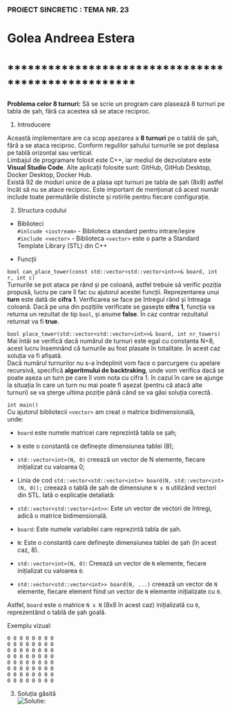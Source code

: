 ### PROIECT SINCRETIC : TEMA NR. 23    
# Golea Andreea Estera   
# ***************************************************   
 **Problema celor 8 turnuri:** Să se scrie un program care plasează 8 turnuri pe tabla de șah, fără ca acestea să se atace reciproc.   

 1. Introducere

 Această implementare are ca scop așezarea a __8 turnuri__ pe o tablă de șah, fără a se ataca reciproc. Conform regulilor șahului turnurile se pot deplasa pe tablă orizontal sau vertical.    
 Limbajul de programare folosit este C++, iar mediul de dezvolatare este __Visual Studio Code__. Alte aplicații folosite sunt: GitHub, GitHub Desktop, Docker Desktop, Docker Hub.    
 Există 92 de moduri unice de a plasa opt turnuri pe tabla de șah (8x8) astfel încât să nu se atace reciproc. Este important de menționat că acest număr include toate permutările distincte și rotirile pentru fiecare configurație.  

 2. Structura codului

 - Biblioteci   
 `#inlcude <iostream>` - Biblioteca standard pentru intrare/ieșire   
 `#include <vector>` - Biblioteca `<vector>` este o parte a Standard Template Library (STL) din C++  
 
 - Funcții

 `bool can_place_tower(const std::vector<std::vector<int>>& board, int r, int c)`  
 Turnurile se pot ataca pe rând și pe coloană, astfel trebuie să verific poziția propusă, lucru pe care îl fac cu ajutorul acestei funcții. Reprezentarea unui **turn** este dată de __cifra 1__. Verificarea se face pe întregul rând și întreaga coloană. Dacă pe una din pozițiile verificate se gasește __cifra 1__, funcția va returna un rezultat de tip `bool`, și anume __false__. În caz contrar rezultatul returnat va fi __true__.

 `bool place_tower(std::vector<std::vector<int>>& board, int nr_towers)`   
Mai întâi se verifică dacă numărul de turnuri este egal cu constanta N=8, acest lucru însemnând că turnurile au fost plasate în totalitate. În acest caz soluția va fi afișată.    
Dacă numărul turnurilor nu s-a îndeplinit vom face o parcurgere cu apelare recursivă, specifică __algoritmului de backtraking__, unde vom verifica dacă se poate așeza un turn pe care îl vom nota cu cifra 1. în cazul în care se ajunge la situația în care un turn nu mai poate fi așezat (pentru că atacă alte turnuri) se va șterge ultima poziție până când se va găsi soluția corectă.  

`int main()`   
Cu ajutorul bibliotecii `<vector>` am creat o matrice bidimensională,   
unde:  
- `board` este numele matricei care reprezintă tabla se șah;   
- `N` este o constantă ce definește dimensiunea tablei (8);
- `std::vector<int>(N, 0)` creează un vector de N elemente, fiecare inițializat cu valoarea 0;
- Linia de cod `std::vector<std::vector<int>> board(N, std::vector<int>(N, 0));` creează o tablă de șah de dimensiune `N x N` utilizând vectori din STL. Iată o explicație detaliată:

- `std::vector<std::vector<int>>`: Este un vector de vectori de întregi, adică o matrice bidimensională.
- `board`: Este numele variabilei care reprezintă tabla de șah.
- `N`: Este o constantă care definește dimensiunea tablei de șah (în acest caz, 8).
- `std::vector<int>(N, 0)`: Creează un vector de `N` elemente, fiecare inițializat cu valoarea `0`.
- `std::vector<std::vector<int>> board(N, ...)` creează un vector de `N` elemente, fiecare element fiind un vector de `N` elemente inițializate cu `0`.

Astfel, `board` este o matrice `N x N` (8x8 în acest caz) inițializată cu `0`, reprezentând o tablă de șah goală.

Exemplu vizual:
```
0 0 0 0 0 0 0 0
0 0 0 0 0 0 0 0
0 0 0 0 0 0 0 0
0 0 0 0 0 0 0 0
0 0 0 0 0 0 0 0
0 0 0 0 0 0 0 0
0 0 0 0 0 0 0 0
0 0 0 0 0 0 0 0
```
3. Soluția găsită    
![Solutie:]()